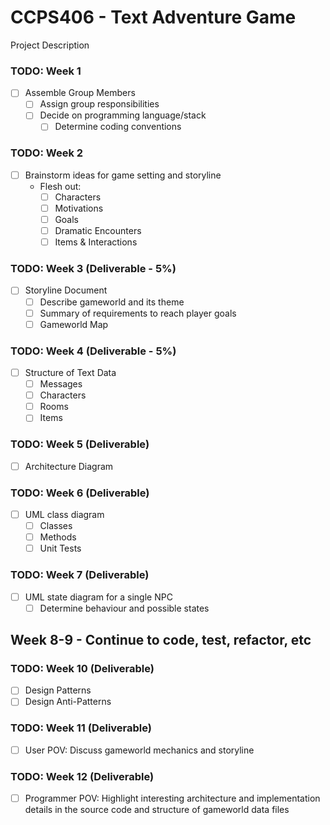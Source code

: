 # CCPS406 - Text Adventure Game
Project Description

### TODO: Week 1
- [ ] Assemble Group Members
  - [ ] Assign group responsibilities
  - [ ] Decide on programming language/stack
    - [ ] Determine coding conventions

### TODO: Week 2
- [ ] Brainstorm ideas for game setting and storyline
  - Flesh out:
    - [ ] Characters
    - [ ] Motivations
    - [ ] Goals
    - [ ] Dramatic Encounters
    - [ ] Items & Interactions

### TODO: Week 3 (Deliverable - 5%)
- [ ] Storyline Document
    - [ ] Describe gameworld and its theme
    - [ ] Summary of requirements to reach player goals
    - [ ] Gameworld Map

### TODO: Week 4 (Deliverable - 5%)
- [ ] Structure of Text Data
    - [ ] Messages
    - [ ] Characters
    - [ ] Rooms
    - [ ] Items

### TODO: Week 5 (Deliverable)
- [ ] Architecture Diagram

### TODO: Week 6 (Deliverable)
- [ ] UML class diagram
  - [ ] Classes
  - [ ] Methods
  - [ ] Unit Tests

### TODO: Week 7 (Deliverable)
- [ ] UML state diagram for a single NPC
  - [ ] Determine behaviour and possible states

## Week 8-9 - Continue to code, test, refactor, etc

### TODO: Week 10 (Deliverable)
- [ ] Design Patterns
- [ ] Design Anti-Patterns

### TODO: Week 11 (Deliverable)
- [ ] User POV: Discuss gameworld mechanics and storyline

### TODO: Week 12 (Deliverable)
- [ ] Programmer POV: Highlight interesting architecture and implementation details in the source code and structure of gameworld data files
